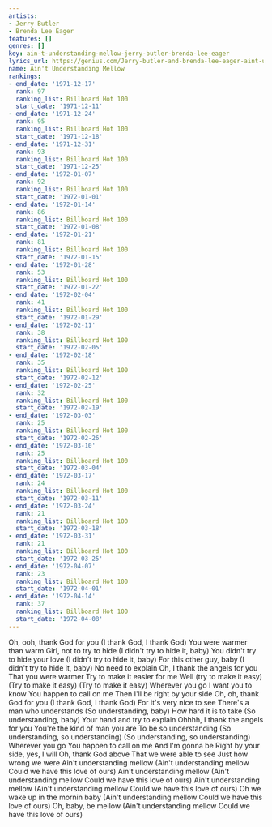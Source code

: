 ```yaml
---
artists:
- Jerry Butler
- Brenda Lee Eager
features: []
genres: []
key: ain-t-understanding-mellow-jerry-butler-brenda-lee-eager
lyrics_url: https://genius.com/Jerry-butler-and-brenda-lee-eager-aint-understanding-mellow-lyrics
name: Ain't Understanding Mellow
rankings:
- end_date: '1971-12-17'
  rank: 97
  ranking_list: Billboard Hot 100
  start_date: '1971-12-11'
- end_date: '1971-12-24'
  rank: 95
  ranking_list: Billboard Hot 100
  start_date: '1971-12-18'
- end_date: '1971-12-31'
  rank: 93
  ranking_list: Billboard Hot 100
  start_date: '1971-12-25'
- end_date: '1972-01-07'
  rank: 92
  ranking_list: Billboard Hot 100
  start_date: '1972-01-01'
- end_date: '1972-01-14'
  rank: 86
  ranking_list: Billboard Hot 100
  start_date: '1972-01-08'
- end_date: '1972-01-21'
  rank: 81
  ranking_list: Billboard Hot 100
  start_date: '1972-01-15'
- end_date: '1972-01-28'
  rank: 53
  ranking_list: Billboard Hot 100
  start_date: '1972-01-22'
- end_date: '1972-02-04'
  rank: 41
  ranking_list: Billboard Hot 100
  start_date: '1972-01-29'
- end_date: '1972-02-11'
  rank: 38
  ranking_list: Billboard Hot 100
  start_date: '1972-02-05'
- end_date: '1972-02-18'
  rank: 35
  ranking_list: Billboard Hot 100
  start_date: '1972-02-12'
- end_date: '1972-02-25'
  rank: 32
  ranking_list: Billboard Hot 100
  start_date: '1972-02-19'
- end_date: '1972-03-03'
  rank: 25
  ranking_list: Billboard Hot 100
  start_date: '1972-02-26'
- end_date: '1972-03-10'
  rank: 25
  ranking_list: Billboard Hot 100
  start_date: '1972-03-04'
- end_date: '1972-03-17'
  rank: 24
  ranking_list: Billboard Hot 100
  start_date: '1972-03-11'
- end_date: '1972-03-24'
  rank: 21
  ranking_list: Billboard Hot 100
  start_date: '1972-03-18'
- end_date: '1972-03-31'
  rank: 21
  ranking_list: Billboard Hot 100
  start_date: '1972-03-25'
- end_date: '1972-04-07'
  rank: 23
  ranking_list: Billboard Hot 100
  start_date: '1972-04-01'
- end_date: '1972-04-14'
  rank: 37
  ranking_list: Billboard Hot 100
  start_date: '1972-04-08'
---
```

Oh, ooh, thank God for you
(I thank God, I thank God)
You were warmer than warm
Girl, not to try to hide
(I didn't try to hide it, baby)
You didn't try to hide your love
(I didn't try to hide it, baby)
For this other guy, baby
(I didn't try to hide it, baby)
No need to explain
Oh, I thank the angels for you
That you were warmer
Try to make it easier for me
Well (try to make it easy)
(Try to make it easy)
(Try to make it easy)
Wherever you go
I want you to know
You happen to call on me
Then I'll be right by your side
Oh, oh, thank God for you
(I thank God, I thank God)
For it's very nice to see
There's a man who understands
(So understanding, baby)
How hard it is to take
(So understanding, baby)
Your hand and try to explain
Ohhhh, I thank the angels for you
You're the kind of man you are
To be so understanding
(So understanding, so understanding)
(So understanding, so understanding)
Wherever you go
You happen to call on me
And I'm gonna be
Right by your side, yes, I will
Oh, thank God above
That we were able to see
Just how wrong we were
Ain't understanding mellow
(Ain't understanding mellow
Could we have this love of ours)
Ain't understanding mellow
(Ain't understanding mellow
Could we have this love of ours)
Ain't understanding mellow
(Ain't understanding mellow
Could we have this love of ours)
Oh we wake up in the mornin baby
(Ain't understanding mellow
Could we have this love of ours)
Oh, baby, be mellow
(Ain't understanding mellow
Could we have this love of ours)
